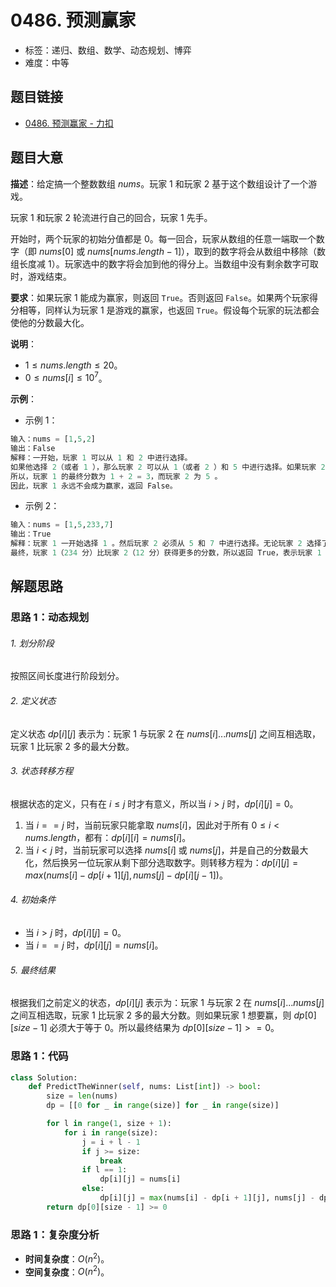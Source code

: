 # 0486. 预测赢家

- 标签：递归、数组、数学、动态规划、博弈
- 难度：中等

## 题目链接

- [0486. 预测赢家 - 力扣](https://leetcode.cn/problems/predict-the-winner/)

## 题目大意

**描述**：给定搞一个整数数组 $nums$。玩家 $1$ 和玩家 $2$ 基于这个数组设计了一个游戏。

玩家 $1$ 和玩家 $2$ 轮流进行自己的回合，玩家 $1$ 先手。

开始时，两个玩家的初始分值都是 $0$。每一回合，玩家从数组的任意一端取一个数字（即 $nums[0]$ 或 $nums[nums.length - 1]$），取到的数字将会从数组中移除（数组长度减 $1$）。玩家选中的数字将会加到他的得分上。当数组中没有剩余数字可取时，游戏结束。

**要求**：如果玩家 $1$ 能成为赢家，则返回 `True`。否则返回 `False`。如果两个玩家得分相等，同样认为玩家 $1$ 是游戏的赢家，也返回 `True`。假设每个玩家的玩法都会使他的分数最大化。

**说明**：

- $1 \le nums.length \le 20$。
- $0 \le nums[i] \le 10^7$。

**示例**：

- 示例 1：

```python
输入：nums = [1,5,2]
输出：False
解释：一开始，玩家 1 可以从 1 和 2 中进行选择。
如果他选择 2（或者 1 ），那么玩家 2 可以从 1（或者 2 ）和 5 中进行选择。如果玩家 2 选择了 5 ，那么玩家 1 则只剩下 1（或者 2 ）可选。 
所以，玩家 1 的最终分数为 1 + 2 = 3，而玩家 2 为 5 。
因此，玩家 1 永远不会成为赢家，返回 False。
```

- 示例 2：

```python
输入：nums = [1,5,233,7]
输出：True
解释：玩家 1 一开始选择 1 。然后玩家 2 必须从 5 和 7 中进行选择。无论玩家 2 选择了哪个，玩家 1 都可以选择 233 。
最终，玩家 1（234 分）比玩家 2（12 分）获得更多的分数，所以返回 True，表示玩家 1 可以成为赢家。
```

## 解题思路

### 思路 1：动态规划

###### 1. 划分阶段

按照区间长度进行阶段划分。

###### 2. 定义状态

定义状态 $dp[i][j]$ 表示为：玩家 $1$ 与玩家 $2$ 在 $nums[i]...nums[j]$ 之间互相选取，玩家 $1$ 比玩家 $2$ 多的最大分数。

###### 3. 状态转移方程

根据状态的定义，只有在 $i \le j$ 时才有意义，所以当 $i > j$ 时，$dp[i][j] = 0$。

1. 当 $i == j$ 时，当前玩家只能拿取 $nums[i]$，因此对于所有 $0 \le i < nums.length$，都有：$dp[i][i] = nums[i]$。
2. 当 $i < j$ 时，当前玩家可以选择 $nums[i]$ 或 $nums[j]$，并是自己的分数最大化，然后换另一位玩家从剩下部分选取数字。则转移方程为：$dp[i][j] = max(nums[i] - dp[i + 1][j], nums[j] - dp[i][j - 1])$。

###### 4. 初始条件

- 当 $i > j$ 时，$dp[i][j] = 0$。
- 当 $i == j$ 时，$dp[i][j] = nums[i]$。

###### 5. 最终结果

根据我们之前定义的状态，$dp[i][j]$ 表示为：玩家 $1$ 与玩家 $2$ 在 $nums[i]...nums[j]$ 之间互相选取，玩家 $1$ 比玩家 $2$ 多的最大分数。则如果玩家 $1$ 想要赢，则  $dp[0][size - 1]$ 必须大于等于 $0$。所以最终结果为 $dp[0][size - 1] >= 0$。

### 思路 1：代码

```python
class Solution:
    def PredictTheWinner(self, nums: List[int]) -> bool:
        size = len(nums)
        dp = [[0 for _ in range(size)] for _ in range(size)]

        for l in range(1, size + 1):
            for i in range(size):
                j = i + l - 1
                if j >= size:
                    break
                if l == 1:
                    dp[i][j] = nums[i]
                else:
                    dp[i][j] = max(nums[i] - dp[i + 1][j], nums[j] - dp[i][j - 1])
        return dp[0][size - 1] >= 0
```

### 思路 1：复杂度分析

- **时间复杂度**：$O(n^2)$。
- **空间复杂度**：$O(n^2)$。

